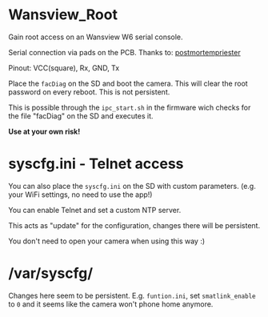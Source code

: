 # Wansview_Root

Gain root access on an Wansview W6 serial console.

Serial connection via pads on the PCB.
Thanks to: [postmortempriester](https://ipcamtalk.com/threads/wansview-w6-disassembly-finding-serial-console-a-question.55816/)

Pinout: VCC(square), Rx, GND, Tx 

Place the `facDiag` on the SD and boot the camera.
This will clear the root password on every reboot. This is not persistent.

This is possible through the `ipc_start.sh` in the firmware wich checks for the file "facDiag" on the SD and executes it.

**Use at your own risk!**

# syscfg.ini - Telnet access

You can also place the `syscfg.ini` on the SD with custom parameters.
(e.g. your WiFi settings, no need to use the app!)

You can enable Telnet and set a custom NTP server.

This acts as "update" for the configuration, changes there will be persistent.

You don't need to open your camera when using this way :) 

# /var/syscfg/

Changes here seem to be persistent.
E.g. `funtion.ini`, set `smatlink_enable` to `0` and it seems like the camera won't phone home anymore.
